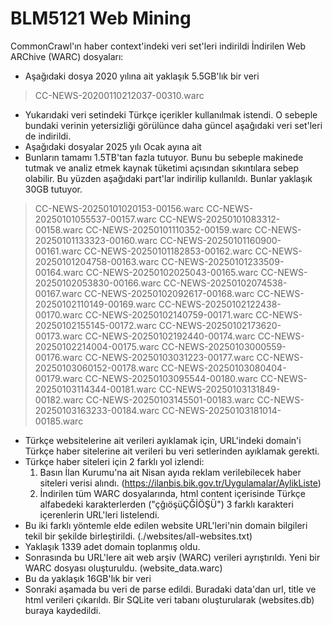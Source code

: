 # BLM5121 Web Mining

CommonCrawl'ın haber context'indeki veri set'leri indirildi
İndirilen Web ARChive (WARC) dosyaları:

- Aşağıdaki dosya 2020 yılına ait yaklaşık 5.5GB'lık bir veri

> CC-NEWS-20200110212037-00310.warc

- Yukarıdaki veri setindeki Türkçe içerikler kullanılmak istendi. O sebeple bundaki verinin yetersizliği görülünce daha güncel aşağıdaki veri set'leri de indirildi.
- Aşağıdaki dosyalar 2025 yılı Ocak ayına ait
- Bunların tamamı 1.5TB'tan fazla tutuyor. Bunu bu sebeple makinede tutmak ve analiz etmek kaynak tüketimi açısından sıkıntılara sebep olabilir. Bu yüzden aşağıdaki part'lar indirilip kullanıldı. Bunlar yaklaşık 30GB tutuyor.

> CC-NEWS-20250101020153-00156.warc
CC-NEWS-20250101055537-00157.warc
CC-NEWS-20250101083312-00158.warc
CC-NEWS-20250101110352-00159.warc
CC-NEWS-20250101133323-00160.warc
CC-NEWS-20250101160900-00161.warc
CC-NEWS-20250101182853-00162.warc
CC-NEWS-20250101204758-00163.warc
CC-NEWS-20250101233509-00164.warc
CC-NEWS-20250102025043-00165.warc
CC-NEWS-20250102053830-00166.warc
CC-NEWS-20250102074538-00167.warc
CC-NEWS-20250102092617-00168.warc
CC-NEWS-20250102110149-00169.warc
CC-NEWS-20250102122438-00170.warc
CC-NEWS-20250102140759-00171.warc
CC-NEWS-20250102155145-00172.warc
CC-NEWS-20250102173620-00173.warc
CC-NEWS-20250102192440-00174.warc
CC-NEWS-20250102214004-00175.warc
CC-NEWS-20250103000559-00176.warc
CC-NEWS-20250103031223-00177.warc
CC-NEWS-20250103060152-00178.warc
CC-NEWS-20250103080404-00179.warc
CC-NEWS-20250103095544-00180.warc
CC-NEWS-20250103114344-00181.warc
CC-NEWS-20250103131849-00182.warc
CC-NEWS-20250103145501-00183.warc
CC-NEWS-20250103163233-00184.warc
CC-NEWS-20250103181014-00185.warc

- Türkçe websitelerine ait verileri ayıklamak için, URL'indeki domain'i Türkçe haber sitelerine ait verileri bu veri setlerinden ayıklamak gerekti.
- Türkçe haber siteleri için 2 farklı yol izlendi:
  1. Basın İlan Kurumu'na ait Nisan ayıda reklam verilebilecek haber siteleri verisi alındı. (<https://ilanbis.bik.gov.tr/Uygulamalar/AylikListe>)
  2. İndirilen tüm WARC dosyalarında, html content içerisinde Türkçe alfabedeki karakterlerden ("çğıöşüÇĞİÖŞÜ") 3 farklı karakteri içerenlerin URL'leri listelendi. 
- Bu iki farklı yöntemle elde edilen website URL'leri'nin domain bilgileri tekil bir şekilde birleştirildi. (./websites/all-websites.txt)
- Yaklaşık 1339 adet domain toplanmış oldu.
- Sonrasında bu URL'lere ait web arşiv (WARC) verileri ayrıştırıldı. Yeni bir WARC dosyası oluşturuldu. (website_data.warc)
- Bu da yaklaşık 16GB'lık bir veri
- Sonraki aşamada bu veri de parse edildi. Buradaki data'dan url, title ve html verileri çıkarıldı. Bir SQLite veri tabanı oluşturularak (websites.db) buraya kaydedildi.

